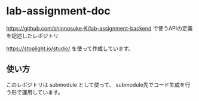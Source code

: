 # lab-assignment-doc

https://github.com/shinnosuke-K/lab-assignment-backend で使うAPIの定義を記述したレポジトリ

https://stoplight.io/studio/ を使って作成しています。

## 使い方

このレポジトリは submodule として使って、 submodule先でコード生成を行う形で運用しています。
